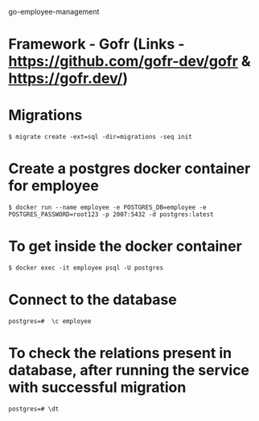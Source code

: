 go-employee-management

# Framework - Gofr (Links - https://github.com/gofr-dev/gofr & https://gofr.dev/)

# Migrations
    $ migrate create -ext=sql -dir=migrations -seq init
# Create a postgres docker container for employee
    $ docker run --name employee -e POSTGRES_DB=employee -e POSTGRES_PASSWORD=root123 -p 2007:5432 -d postgres:latest

# To get inside the docker container
    $ docker exec -it employee psql -U postgres

# Connect to the database
    postgres=#  \c employee

# To check the relations present in database, after running the service with successful migration
    postgres=# \dt